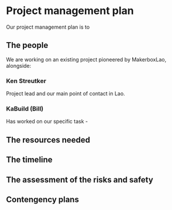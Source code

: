 # Project management plan

Our project management plan is to 

## The people

We are working on an existing project pioneered by MakerboxLao, alongside:

### Ken Streutker 

Project lead and our main point of contact in Lao.

### KaBuild (Bill)

Has worked on our specific task - 

## The resources needed



## The timeline



## The assessment of the risks and safety



## Contengency plans
